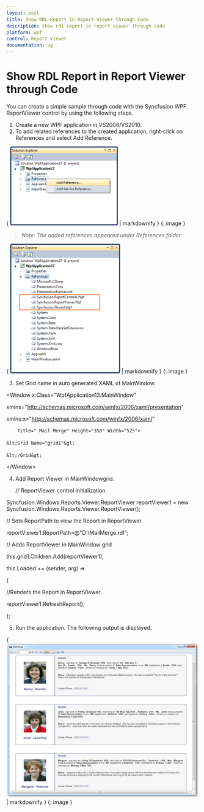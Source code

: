 ```yaml
---
layout: post
title: Show-RDL-Report-in-Report-Viewer-through-Code
description: show rdl report in report viewer through code
platform: wpf
control: Report Viewer
documentation: ug
---
```


# Show RDL Report in Report Viewer through Code

You can create a simple sample through code with the Syncfusion WPF ReportViewer control by using the following steps.

1. Create a new WPF application in VS2008/VS2010.
2. To add related references to the created application, right-click on References and select Add Reference.



{ ![Description: 5.png](Show-RDL-Report-in-Report-Viewer-through-Code_images/Show-RDL-Report-in-Report-Viewer-through-Code_img1.png) | markdownify }
{:.image }


> _Note: The added references appeared under References folder._



> 

{ ![Description: 6.png](Show-RDL-Report-in-Report-Viewer-through-Code_images/Show-RDL-Report-in-Report-Viewer-through-Code_img2.png) | markdownify }
{:.image }


3. Set Grid name in auto generated XAML of MainWindow.



<Window x:Class="WpfApplication13.MainWindow"

xmlns="http://schemas.microsoft.com/winfx/2006/xaml/presentation"

xmlns:x="http://schemas.microsoft.com/winfx/2006/xaml"

        Title=" Mail Merge" Height="350" Width="525">

    &lt;Grid Name="grid1"&gt;

    &lt;/Grid&gt;

&lt;/Window&gt;



4. Add Report Viewer in MainWindowgrid.



   // ReportViewer control initialization

Syncfusion.Windows.Reports.Viewer.ReportViewer reportViewer1 = new Syncfusion.Windows.Reports.Viewer.ReportViewer();



// Sets ReportPath to view the Report in ReportViewer.

reportViewer1.ReportPath=@"D:\MailMerge.rdl";



// Adds ReportViewer in MainWindow grid

this.grid1.Children.Add(reportViewer1);



this.Loaded += (sender, arg) =>

{

//Renders the Report in ReportViewer.

reportViewer1.RefreshReport();

};





5. Run the application. The following output is displayed.



{ ![Description: D:/TrunkReportingStructure/WPF/ReportViewer.WPF/samples/Product Showcase/Mail Merge/Images/mailmerge.png](Show-RDL-Report-in-Report-Viewer-through-Code_images/Show-RDL-Report-in-Report-Viewer-through-Code_img3.png) | markdownify }
{:.image }


